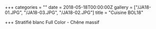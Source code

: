 +++
categories = ""
date = 2018-05-18T00:00:00Z
gallery = ["/JA18-01.JPG", "/JA18-03.JPG", "/JA18-02.JPG"]
title = "Cuisine BOL18"

+++
Stratifié blanc Full Color - Chêne massif